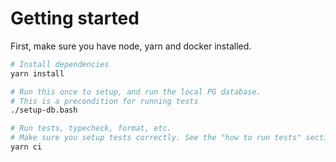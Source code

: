 # Getting started

First, make sure you have node, yarn and docker installed.

```bash
# Install dependencies
yarn install

# Run this once to setup, and run the local PG database.
# This is a precondition for running tests
./setup-db.bash

# Run tests, typecheck, format, etc.
# Make sure you setup tests correctly. See the "how to run tests" section below.
yarn ci
```